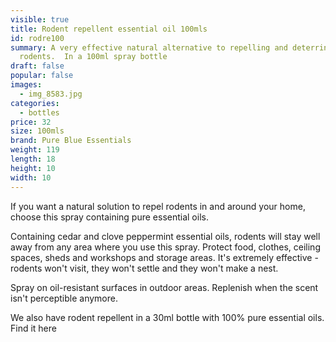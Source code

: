 ```yaml
---
visible: true
title: Rodent repellent essential oil 100mls
id: rodre100
summary: A very effective natural alternative to repelling and deterring
  rodents.  In a 100ml spray bottle
draft: false
popular: false
images:
  - img_8583.jpg
categories:
  - bottles
price: 32
size: 100mls
brand: Pure Blue Essentials
weight: 119
length: 18
height: 10
width: 10
---
```

I﻿f you want a natural solution to repel rodents in and around your home, choose this spray containing pure essential oils. 

C﻿ontaining cedar and clove peppermint essential oils, rodents will stay well away from any area where you use this spray.  Protect food, clothes, ceiling spaces, sheds and workshops and storage areas.  It's extremely effective - rodents won't visit, they won't settle and they won't make a nest.  

Spray on oil-resistant surfaces in outdoor areas.  Replenish when the scent isn't perceptible anymore. 

W﻿e also have rodent repellent in a 30ml bottle with 100% pure essential oils.  Find it here